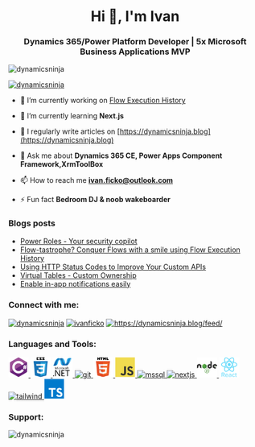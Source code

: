 <h1 align="center">Hi 👋, I'm Ivan</h1>
<h3 align="center">Dynamics 365/Power Platform Developer | 5x Microsoft Business Applications MVP</h3>

<p align="left"> <img src="https://komarev.com/ghpvc/?username=dynamicsninja&label=Profile%20views&color=0e75b6&style=flat" alt="dynamicsninja" /> </p>

<p align="left"> <a href="https://twitter.com/dynamicsninja" target="blank"><img src="https://img.shields.io/twitter/follow/dynamicsninja?logo=twitter&style=for-the-badge" alt="dynamicsninja" /></a> </p>

- 🔭 I’m currently working on [Flow Execution History](https://github.com/DynamicsNinja/FlowExecutionHistory)

- 🌱 I’m currently learning **Next.js**

- 📝 I regularly write articles on [https://dynamicsninja.blog](https://dynamicsninja.blog)

- 💬 Ask me about **Dynamics 365 CE, Power Apps Component Framework,XrmToolBox**

- 📫 How to reach me **ivan.ficko@outlook.com**

- ⚡ Fun fact **Bedroom DJ & noob wakeboarder**

### Blogs posts
<!-- BLOG-POST-LIST:START -->
- [Power Roles - Your security copilot](https://www.dynamicsninja.blog/2024/07/11/power-roles)
- [Flow-tastrophe? Conquer Flows with a smile using Flow Execution History](https://www.dynamicsninja.blog/2023/10/02/flow-tastrophe-conquer-flows-with-a-smile-using-flow-execution-history)
- [Using HTTP Status Codes to Improve Your Custom APIs](https://www.dynamicsninja.blog/2023/03/09/using-http-status-codes-to-improve-your-custom-apis)
- [Virtual Tables - Custom Ownership](https://www.dynamicsninja.blog/2022/10/03/virtual-tables-custom-ownership)
- [Enable in-app notifications easily](https://www.dynamicsninja.blog/2021/09/09/enable-in-app-notifications-easily)
<!-- BLOG-POST-LIST:END -->

<h3 align="left">Connect with me:</h3>
<p align="left">
<a href="https://twitter.com/dynamicsninja" target="blank"><img align="center" src="https://raw.githubusercontent.com/rahuldkjain/github-profile-readme-generator/master/src/images/icons/Social/twitter.svg" alt="dynamicsninja" height="30" width="40" /></a>
<a href="https://linkedin.com/in/ivanficko" target="blank"><img align="center" src="https://raw.githubusercontent.com/rahuldkjain/github-profile-readme-generator/master/src/images/icons/Social/linked-in-alt.svg" alt="ivanficko" height="30" width="40" /></a>
<a href="/https://dynamicsninja.blog/feed/" target="blank"><img align="center" src="https://raw.githubusercontent.com/rahuldkjain/github-profile-readme-generator/master/src/images/icons/Social/rss.svg" alt="https://dynamicsninja.blog/feed/" height="30" width="40" /></a>
</p>

<h3 align="left">Languages and Tools:</h3>
<p align="left"> <a href="https://www.w3schools.com/cs/" target="_blank" rel="noreferrer"> <img src="https://raw.githubusercontent.com/devicons/devicon/master/icons/csharp/csharp-original.svg" alt="csharp" width="40" height="40"/> </a> <a href="https://www.w3schools.com/css/" target="_blank" rel="noreferrer"> <img src="https://raw.githubusercontent.com/devicons/devicon/master/icons/css3/css3-original-wordmark.svg" alt="css3" width="40" height="40"/> </a> <a href="https://dotnet.microsoft.com/" target="_blank" rel="noreferrer"> <img src="https://raw.githubusercontent.com/devicons/devicon/master/icons/dot-net/dot-net-original-wordmark.svg" alt="dotnet" width="40" height="40"/> </a> <a href="https://git-scm.com/" target="_blank" rel="noreferrer"> <img src="https://www.vectorlogo.zone/logos/git-scm/git-scm-icon.svg" alt="git" width="40" height="40"/> </a> <a href="https://www.w3.org/html/" target="_blank" rel="noreferrer"> <img src="https://raw.githubusercontent.com/devicons/devicon/master/icons/html5/html5-original-wordmark.svg" alt="html5" width="40" height="40"/> </a> <a href="https://developer.mozilla.org/en-US/docs/Web/JavaScript" target="_blank" rel="noreferrer"> <img src="https://raw.githubusercontent.com/devicons/devicon/master/icons/javascript/javascript-original.svg" alt="javascript" width="40" height="40"/> </a> <a href="https://www.microsoft.com/en-us/sql-server" target="_blank" rel="noreferrer"> <img src="https://www.svgrepo.com/show/303229/microsoft-sql-server-logo.svg" alt="mssql" width="40" height="40"/> </a> <a href="https://nextjs.org/" target="_blank" rel="noreferrer"> <img src="https://cdn.worldvectorlogo.com/logos/nextjs-2.svg" alt="nextjs" width="40" height="40"/> </a> <a href="https://nodejs.org" target="_blank" rel="noreferrer"> <img src="https://raw.githubusercontent.com/devicons/devicon/master/icons/nodejs/nodejs-original-wordmark.svg" alt="nodejs" width="40" height="40"/> </a> <a href="https://reactjs.org/" target="_blank" rel="noreferrer"> <img src="https://raw.githubusercontent.com/devicons/devicon/master/icons/react/react-original-wordmark.svg" alt="react" width="40" height="40"/> </a> <a href="https://tailwindcss.com/" target="_blank" rel="noreferrer"> <img src="https://www.vectorlogo.zone/logos/tailwindcss/tailwindcss-icon.svg" alt="tailwind" width="40" height="40"/> </a> <a href="https://www.typescriptlang.org/" target="_blank" rel="noreferrer"> <img src="https://raw.githubusercontent.com/devicons/devicon/master/icons/typescript/typescript-original.svg" alt="typescript" width="40" height="40"/> </a> </p>


<h3 align="left">Support:</h3>
<p><a href="https://www.buymeacoffee.com/dynamicsninja"> <img align="left" src="https://cdn.buymeacoffee.com/buttons/v2/default-yellow.png" height="50" width="210" alt="dynamicsninja" /></a></p><br><br>
